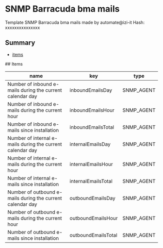 # SNMP Barracuda bma mails
Template SNMP Barracuda bma mails  made by automate@izi-it
Hash: xxxxxxxxxxxxxxx
## Summary
* [items](#items)

<a name="items" />
## Items

| name | key | type |
| ------------- |------------- |------------- |
| Number of inbound e-mails during the current calendar day | inboundEmailsDay | SNMP_AGENT |
| Number of inbound e-mails during the current hour | inboundEmailsHour | SNMP_AGENT |
| Number of inbound e-mails since installation | inboundEmailsTotal | SNMP_AGENT |
| Number of internal e-mails during the current calendar day | internalEmailsDay | SNMP_AGENT |
| Number of internal e-mails during the current hour | internalEmailsHour | SNMP_AGENT |
| Number of internal e-mails since installation | internalEmailsTotal | SNMP_AGENT |
| Number of outbound e-mails during the current calendar day | outboundEmailsDay | SNMP_AGENT |
| Number of outbound e-mails during the current hour | outboundEmailsHour | SNMP_AGENT |
| Number of outbound e-mails since installation | outboundEmailsTotal | SNMP_AGENT |
